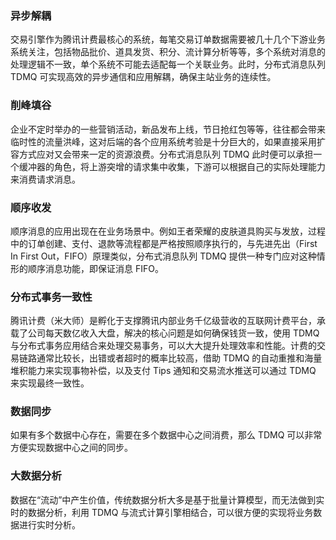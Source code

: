 
### 异步解耦

交易引擎作为腾讯计费最核心的系统，每笔交易订单数据需要被几十几个下游业务系统关注，包括物品批价、道具发货、积分、流计算分析等等，多个系统对消息的处理逻辑不一致，单个系统不可能去适配每一个关联业务。此时，分布式消息队列 TDMQ 可实现高效的异步通信和应用解耦，确保主站业务的连续性。

### 削峰填谷

企业不定时举办的一些营销活动，新品发布上线，节日抢红包等等，往往都会带来临时性的流量洪峰，这对后端的各个应用系统考验是十分巨大的，如果直接采用扩容方式应对又会带来一定的资源浪费。分布式消息队列 TDMQ 此时便可以承担一个缓冲器的角色，将上游突增的请求集中收集，下游可以根据自己的实际处理能力来消费请求消息。

### 顺序收发

顺序消息的应用出现在在业务场景中。例如王者荣耀的皮肤道具购买与发放，过程中的订单创建、支付、退款等流程都是严格按照顺序执行的，与先进先出（First In First Out，FIFO）原理类似，分布式消息队列 TDMQ 提供一种专门应对这种情形的顺序消息功能，即保证消息 FIFO。

### 分布式事务一致性

腾讯计费（米大师）是孵化于支撑腾讯内部业务千亿级营收的互联网计费平台，承载了公司每天数亿收入大盘，解决的核心问题是如何确保钱货一致，使用 TDMQ 与分布式事务应用结合来处理交易事务，可以大大提升处理效率和性能。计费的交易链路通常比较长，出错或者超时的概率比较高，借助 TDMQ 的自动重推和海量堆积能力来实现事物补偿，以及支付 Tips 通知和交易流水推送可以通过 TDMQ 来实现最终一致性。

### 数据同步

如果有多个数据中心存在，需要在多个数据中心之间消费，那么 TDMQ 可以非常方便实现数据中心之间的同步。

### 大数据分析

数据在“流动”中产生价值，传统数据分析大多是基于批量计算模型，而无法做到实时的数据分析，利用 TDMQ 与流式计算引擎相结合，可以很方便的实现将业务数据进行实时分析。
